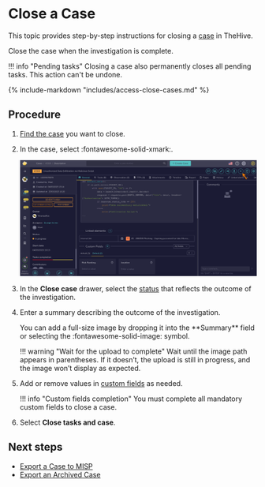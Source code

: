 # Close a Case

This topic provides step-by-step instructions for closing a [case](about-cases.md) in TheHive.

Close the case when the investigation is complete.

!!! info "Pending tasks"
    Closing a case also permanently closes all pending tasks. This action can't be undone.

{% include-markdown "includes/access-close-cases.md" %}

<h2>Procedure</h2>

1. [Find the case](../cases/search-for-cases/find-a-case.md) you want to close.

2. In the case, select :fontawesome-solid-xmark:.

    ![Close a case](../../../images/user-guides/analyst-corner/cases/close-a-case.png)

3. In the **Close case** drawer, select the [status](../../../administration/status/about-statuses.md) that reflects the outcome of the investigation.

4. Enter a summary describing the outcome of the investigation.

    <!-- md:version 5.5 --> You can add a full-size image by dropping it into the **Summary** field or selecting the :fontawesome-solid-image: symbol.

    !!! warning "Wait for the upload to complete"
        Wait until the image path appears in parentheses. If it doesn’t, the upload is still in progress, and the image won’t display as expected.

5. Add or remove values in [custom fields](../../../administration/custom-fields/about-custom-fields.md) as needed. 

    !!! info "Custom fields completion"
        You must complete all mandatory custom fields to close a case.

6. Select **Close tasks and case**.

<h2>Next steps</h2>

* [Export a Case to MISP](export-a-case-to-misp.md)
* [Export an Archived Case](export-an-archived-case.md)